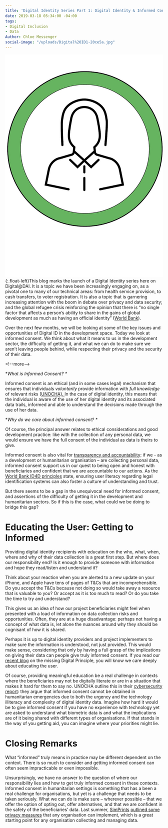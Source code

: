 ```yaml
---
title: 'Digital Identity Series Part 1: Digital Identity & Informed Consent'
date: 2019-03-18 05:34:00 -04:00
tags:
- Digital Inclusion
- Data
Author: Chloe Messenger
social-image: "/uploads/Digital%20ID1-20ce5a.jpg"
---
```


![Digital ID1.jpg](/uploads/Digital%20ID1.jpg){:.float-left}This blog marks the launch of a Digital Identity series here on Digital@DAI. It is a topic we have been increasingly engaging on, as a pivotal one to many of our technical areas: from health service provision, to cash transfers, to voter registration. It is also a topic that is garnering increasing attention with the boom in debate over privacy and data security; and the global refugee crisis reinforcing the opinion that there is “no single factor that affects a person’s ability to share in the gains of global development as much as having an official identity” ([World Bank](http://documents.worldbank.org/curated/en/213581486378184357/pdf/112614-REVISED-English-ID4D-IdentificationPrinciples-Folder-web-English-ID4D-IdentificationPrinciples.pdf)).

Over the next few months, we will be looking at some of the key issues and opportunities of Digital ID in the development space. Today we look at informed consent. We think about what it means to us in the development sector, the difficulty of getting it, and what we can do to make sure we aren’t leaving people behind, while respecting their privacy and the security of their data.

\<!--more-->

\**What is Informed Consent? \**

Informed consent is an ethical (and in some cases legal) mechanism that ensures that individuals *voluntarily* provide information with *full knowledge* of relevant risks ([UNOCHA). ](https://www.unocha.org/sites/unocha/files/Humanitarianism%20in%20the%20Cyberwarfare%20Age%20-%20OCHA%20Policy%20Paper%2011.pdf)In the case of digital identity, this means that the individual is aware of the use of her digital identity and its associated data trails, informed and able to understand the decisions made through the use of her data.

\**Why do we care about informed consent? \**

Of course, the principal answer relates to ethical considerations and good development practice: like with the collection of any personal data, we would ensure we have the full consent of the individual as data is theirs to give.

Informed consent is also vital for [transparency and accountability](http://technologysalon.org/digital-identity-social-good/): if we - as a development or humanitarian organisation – are collecting personal data, informed consent support us in our quest to being open and honest with beneficiaries and confident that we are accountable to our actions. As the [World Bank ID4D principles](http://id4d.worldbank.org/principles) state, ensuring user literacy regarding legal identification systems can also foster a culture of understanding and trust.

But there seems to be a gap in the unequivocal need for informed consent, and assertions of the difficulty of getting it in the development and humanitarian sectors. So if this is the case, what could we be doing to bridge this gap?

# Educating the User: Getting to Informed

Providing digital identity recipients with education on the who, what, when, where and why of their data collection is a great first step. But where does our responsibility end? Is it enough to provide someone with information and hope they read/listen and understand it?

Think about your reaction when you are alerted to a new update on your iPhone, and Apple have tens of pages of T&Cs that are incomprehensible. Do you accept the T&Cs because not doing so would take away a resource that is valuable to you? Or accept as it is too much to read? Or do you take the time to try and understand?

This gives us an idea of how our project beneficiaries might feel when presented with a load of information on data collection risks and opportunities. Often, they are at a huge disadvantage: perhaps not having a concept of what data is, let alone the nuances around why they should be cognisant of how it is shared.

Perhaps it is up to digital identity providers and project implementers to make sure the information is understood, not just provided. This would make sense, considering that only by having a full grasp of the implications on giving their data can people give truly informed consent. If you read our [recent blog](https://dai-global-digital.com/the-missing-digital-principle-educate-the-user.html) on the missing Digital Principle, you will know we care deeply about educating the user.

Of course, providing meaningful education be a real challenge in contexts where the beneficiaries may not be digitally literate or are in a situation that makes it hard for them to say no. UNOCHA outline this in their [cybersecurity report](https://www.unocha.org/sites/unocha/files/Humanitarianism%20in%20the%20Cyberwarfare%20Age%20-%20OCHA%20Policy%20Paper%2011.pdf): they argue that informed consent cannot be obtained in humanitarian emergencies due to both the urgency and the technology illiteracy and complexity of digital identity data. Imagine how hard it would be to give informed consent if you have no experience with technology yet are asked to understand what biometric data is and what the implications are of it being shared with different types of organisations. If that stands in the way of you getting aid, you can imagine where your priorities might lie.

# Closing Remarks

What “informed” truly means in practice may be different dependent on the context. There is so much to consider and getting informed consent can often seem impracticable or even impossible.

Unsurprisingly, we have no answer to the question of where our responsibility lies and how to get truly informed consent in these contexts. Informed consent in humanitarian settings is something that has a been a real challenge for organisations, but yet is a challenge that needs to be taken seriously. What we can do is make sure – wherever possible – that we offer the option of opting out, offer alternatives, and that we are confident in the safety of the beneficiaries’ data. Last summer, [SimPrints](https://www.simprints.com/) [outlined some privacy measures](https://dai-global-digital.com/beyond-good-intentions-a-human-centred-approach-to-privacy-rights.html) that any organisation can implement, which is a great starting point for any organisation collecting and managing data.
